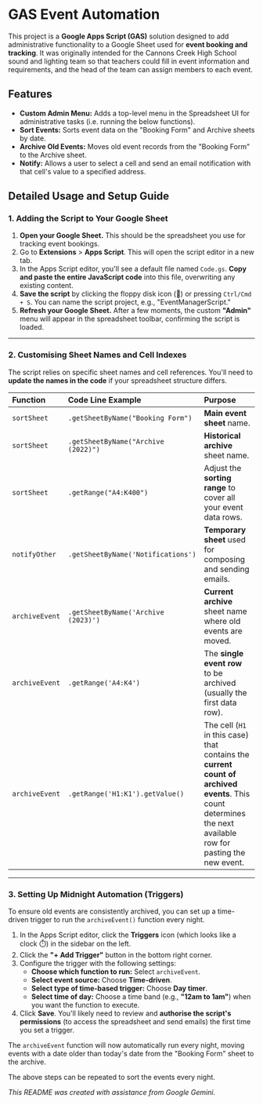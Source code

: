 # GAS Event Automation

This project is a **Google Apps Script (GAS)** solution designed to add administrative functionality to a Google Sheet used for **event booking and tracking**. It was originally intended for the Cannons Creek High School sound and lighting team so that teachers could fill in event information and requirements, and the head of the team can assign members to each event. 

## Features

* **Custom Admin Menu:** Adds a top-level menu in the Spreadsheet UI for administrative tasks (i.e. running the below functions).
* **Sort Events:** Sorts event data on the "Booking Form" and Archive sheets by date.
* **Archive Old Events:** Moves old event records from the "Booking Form" to the Archive sheet.
* **Notify:** Allows a user to select a cell and send an email notification with that cell's value to a specified address.

## Detailed Usage and Setup Guide

### 1. Adding the Script to Your Google Sheet

1.  **Open your Google Sheet.** This should be the spreadsheet you use for tracking event bookings.
2.  Go to **Extensions** > **Apps Script**. This will open the script editor in a new tab.
3.  In the Apps Script editor, you'll see a default file named `Code.gs`. **Copy and paste the entire JavaScript code** into this file, overwriting any existing content.
4.  **Save the script** by clicking the floppy disk icon (💾) or pressing `Ctrl/Cmd + S`. You can name the script project, e.g., "EventManagerScript."
5.  **Refresh your Google Sheet.** After a few moments, the custom **"Admin"** menu will appear in the spreadsheet toolbar, confirming the script is loaded.

---

### 2. Customising Sheet Names and Cell Indexes

The script relies on specific sheet names and cell references. You'll need to **update the names in the code** if your spreadsheet structure differs.

| Function | Code Line Example | Purpose |
| :--- | :--- | :--- |
| `sortSheet` | `.getSheetByName("Booking Form")` | **Main event sheet** name. |
| `sortSheet` | `.getSheetByName("Archive (2022)")` | **Historical archive** sheet name. |
| `sortSheet` | `.getRange("A4:K400")` | Adjust the **sorting range** to cover all your event data rows. |
| `notifyOther` | `.getSheetByName('Notifications')` | **Temporary sheet** used for composing and sending emails. |
| `archiveEvent` | `.getSheetByName('Archive (2023)')` | **Current archive** sheet name where old events are moved. |
| `archiveEvent` | `.getRange('A4:K4')` | The **single event row** to be archived (usually the first data row). |
| `archiveEvent` | `.getRange('H1:K1').getValue()` | The cell (`H1` in this case) that contains the **current count of archived events**. This count determines the next available row for pasting the new event. |

---

### 3. Setting Up Midnight Automation (Triggers)

To ensure old events are consistently archived, you can set up a time-driven trigger to run the `archiveEvent()` function every night.

1.  In the Apps Script editor, click the **Triggers** icon (which looks like a clock ⏱️) in the sidebar on the left.
2.  Click the **"+ Add Trigger"** button in the bottom right corner.
3.  Configure the trigger with the following settings:
    * **Choose which function to run:** Select `archiveEvent`.
    * **Select event source:** Choose **Time-driven**.
    * **Select type of time-based trigger:** Choose **Day timer**.
    * **Select time of day:** Choose a time band (e.g., **"12am to 1am"**) when you want the function to execute.
4.  Click **Save**. You'll likely need to review and **authorise the script's permissions** (to access the spreadsheet and send emails) the first time you set a trigger.

The `archiveEvent` function will now automatically run every night, moving events with a date older than today's date from the "Booking Form" sheet to the archive.

The above steps can be repeated to sort the events every night. 

*This README was created with assistance from Google Gemini.*
